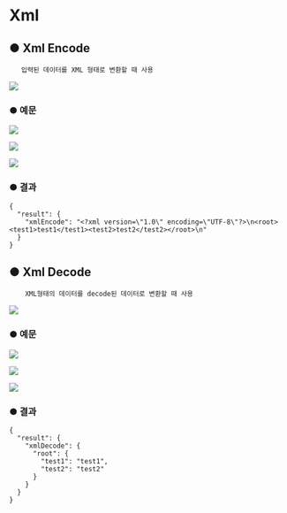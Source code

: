 # Xml

## ● Xml Encode

       입력된 데이터를 XML 형태로 변환할 때 사용

![](../../.gitbook/assets/image%20%28204%29.png)

### ● 예문

![](../../.gitbook/assets/image%20%28397%29.png)

![](../../.gitbook/assets/image%20%28447%29.png)

![](../../.gitbook/assets/image%20%28390%29.png)

### ● 결과

```text
{
  "result": {
    "xmlEncode": "<?xml version=\"1.0\" encoding=\"UTF-8\"?>\n<root><test1>test1</test1><test2>test2</test2></root>\n"
  }
}
```

## ● Xml Decode

        XML형태의 데이터를 decode된 데이터로 변환할 때 사용

![](../../.gitbook/assets/image%20%28101%29.png)

### ● 예문

![](../../.gitbook/assets/image%20%28432%29.png)

![](../../.gitbook/assets/image%20%28436%29.png)

![](../../.gitbook/assets/image%20%28448%29.png)

### ● 결과

```text
{
  "result": {
    "xmlDecode": {
      "root": {
        "test1": "test1",
        "test2": "test2"
      }
    }
  }
}
```

